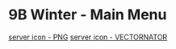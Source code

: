 # 9B Winter - Main Menu
[server icon - PNG](https://svloogz.xyz/archive/9B/branding/winter/9b-winter.png)
[server icon - VECTORNATOR](https://svloogz.xyz/archive/9B/branding/winter/9b-winter-save.vectornator)
